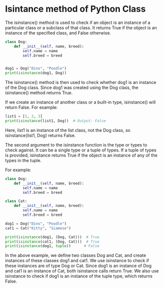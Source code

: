 # Isintance method of Python Class

The isinstance() method is used to check if an object is an instance of a particular class or a subclass of that class. It returns True if the object is an instance of the specified class, and False otherwise.

```python
class Dog:
    def __init__(self, name, breed):
        self.name = name
        self.breed = breed


dog1 = Dog("Dino", "Poodle")
print(isinstance(dog1, Dog))
```

The isinstance() method is then used to check whether dog1 is an instance of the Dog class. Since dog1 was created using the Dog class, the isinstance() method returns True.

If we create an instance of another class or a built-in type, isinstance() will return False. For example:

```python
list1 = [1, 2, 3]
print(isinstance(list1, Dog))  # Output: False
```

Here, list1 is an instance of the list class, not the Dog class, so isinstance(list1, Dog) returns False.

The second argument to the isinstance function is the type or types to check against. It can be a single type or a tuple of types. If a tuple of types is provided, isinstance returns True if the object is an instance of any of the types in the tuple.

For example:

```python
class Dog:
    def __init__(self, name, breed):
        self.name = name
        self.breed = breed

class Cat:
    def __init__(self, name, breed):
        self.name = name
        self.breed = breed

dog1 = Dog("Dino", "Poodle")
cat1 = Cat("Kitty", "Siamese")

print(isinstance(dog1, (Dog, Cat)))  # True
print(isinstance(cat1, (Dog, Cat)))  # True
print(isinstance(dog1, tuple))      # False
```

In the above example, we define two classes Dog and Cat, and create instances of these classes dog1 and cat1. We use isinstance to check if these instances are of type Dog or Cat. Since dog1 is an instance of Dog and cat1 is an instance of Cat, both isinstance calls return True. We also use isinstance to check if dog1 is an instance of the tuple type, which returns False.
